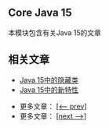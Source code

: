 ## Core Java 15

本模块包含有关Java 15的文章

## 相关文章

+ [Java 15中的隐藏类](http://tu-yucheng.github.io/java-new/2023/06/09/java-hidden-classes.html)
+ [Java 15中的新特性](http://tu-yucheng.github.io/java-new/2023/06/09/java-15-new.html)

- 更多文章： [[<-- prev]](../java-14/README.md)
- 更多文章： [[next -->]](../java-16/README.md)